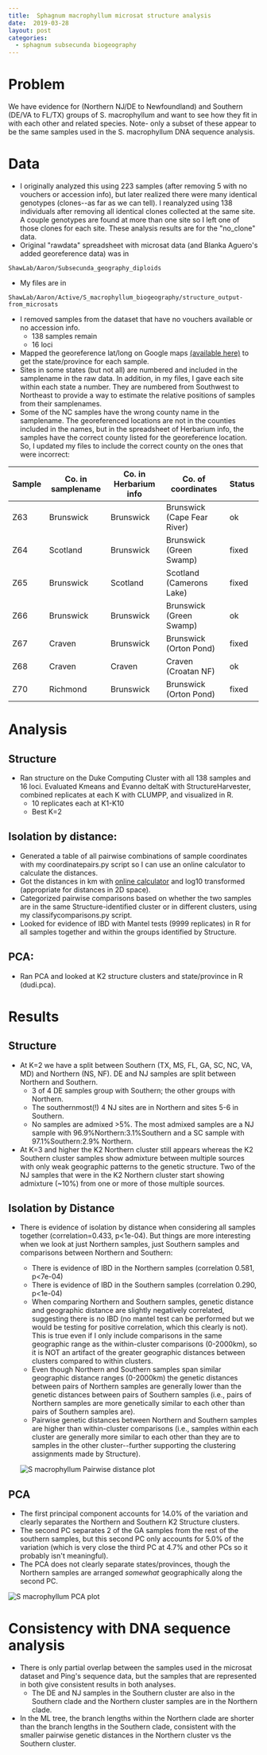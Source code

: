 ```yaml
---
title:  Sphagnum macrophyllum microsat structure analysis
date:  2019-03-28
layout: post
categories:
  - sphagnum subsecunda biogeography
---
```


# Problem

We have evidence for (Northern NJ/DE to Newfoundland) and Southern (DE/VA to FL/TX) groups of S. macrophyllum and want to see how they fit in with each other and related species. Note- only a subset of these appear to be the same samples used in the S. macrophyllum DNA sequence analysis.

# Data
  * I originally analyzed this using 223 samples (after removing 5 with no vouchers or accession info), but later realized there were many identical genotypes (clones--as far as we can tell). I reanalyzed using 138 individuals after removing all identical clones collected at the same site. A couple genotypes are found at more than one site so I left one of those clones for each site. These analysis results are for the "no_clone" data.
  * Original "rawdata" spreadsheet with microsat data (and Blanka Aguero's added georeference data) was in
  ~~~
  ShawLab/Aaron/Subsecunda_geography_diploids
  ~~~
  * My files are in
  ~~~
  ShawLab/Aaron/Active/S_macrophyllum_biogeography/structure_output-from_microsats
  ~~~
  * I removed samples from the dataset that have no vouchers available or no accession info.
    - 138 samples remain
    - 16 loci
  * Mapped the georeference lat/long on Google maps [(available here)][1] to get the state/province for each sample.
  * Sites in some states (but not all) are numbered and included in the samplename in the raw data. In addition, in my files, I gave each site within each state a number. They are numbered from Southwest to Northeast to provide a way to estimate the relative positions of samples from their samplenames.
  * Some of the NC samples have the wrong county name in the samplename. The georeferenced locations are not in the counties included in the names, but in the spreadsheet of Herbarium info, the samples have the correct county listed for the georeference location. So, I updated my files to include the correct county on the ones that were incorrect:

  | Sample | Co. in samplename | Co. in Herbarium info | Co. of coordinates | Status |
  | ------ | ----------------- | --------------------- | ------------------ | ------ |
  | Z63 | Brunswick | Brunswick | Brunswick (Cape Fear River) | ok |
  | Z64 | Scotland | Brunswick | Brunswick (Green Swamp) | fixed |
  | Z65 | Brunswick | Scotland | Scotland (Camerons Lake) | fixed |
  | Z66 | Brunswick | Brunswick | Brunswick (Green Swamp) | ok |
  | Z67 | Craven | Brunswick | Brunswick (Orton Pond) | fixed |
  | Z68 | Craven | Craven | Craven (Croatan NF) | ok |
  | Z70 | Richmond | Brunswick | Brunswick (Orton Pond) | fixed |

# Analysis

## Structure

  * Ran structure on the Duke Computing Cluster with all 138 samples and 16 loci. Evaluated Kmeans and Evanno deltaK with StructureHarvester, combined replicates at each K with CLUMPP, and visualized in R.
    - 10 replicates each at K1-K10
    - Best K=2

## Isolation by distance:

  * Generated a table of all pairwise combinations of sample coordinates with my coordinatepairs.py script so I can use an online calculator to calculate the distances.
  * Got the distances in km with [online calculator][2] and log10 transformed (appropriate for distances in 2D space).
  * Categorized pairwise comparisons based on whether the two samples are in the same Structure-identified cluster or in different clusters, using my classifycomparisons.py script.
  * Looked for evidence of IBD with Mantel tests (9999 replicates) in R for all samples together and within the groups identified by Structure.

## PCA:

  * Ran PCA and looked at K2 structure clusters and state/province in R (dudi.pca).

# Results

## Structure

  * At K=2 we have a split between Southern (TX, MS, FL, GA, SC, NC, VA, MD) and Northern (NS, NF). DE and NJ samples are split between Northern and Southern.
    - 3 of 4 DE samples group with Southern; the other groups with Northern.
    - The southernmost(!) 4 NJ sites are in Northern and sites 5-6 in Southern.
    - No samples are admixed >5%. The most admixed samples are a NJ sample with 96.9%Northern:3.1%Southern and a SC sample with 97.1%Southern:2.9% Northern.
  * At K=3 and higher the K2 Northern cluster still appears whereas the K2 Southern cluster samples show admixture between multiple sources with only weak geographic patterns to the genetic structure. Two of the NJ samples that were in the K2 Northern cluster start showing admixture (~10%) from one or more of those multiple sources.

## Isolation by Distance

  * There is evidence of isolation by distance when considering all samples together (correlation=0.433, p<1e-04). But things are more interesting when we look at just Northern samples, just Southern samples and comparisons between Northern and Southern:
    - There is evidence of IBD in the Northern samples (correlation 0.581, p<7e-04)
    - There is evidence of IBD in the Southern samples (correlation 0.290, p<1e-04)
    - When comparing Northern and Southern samples, genetic distance and geographic distance are slightly negatively correlated, suggesting there is no IBD (no mantel test can be performed but we would be testing for positive correlation, which this clearly is not).  This is true even if I only include comparisons in the same geographic range as the within-cluster comparisons (0-2000km), so it is NOT an artifact of the greater geographic distances between clusters compared to within clusters.
    - Even though Northern and Southern samples span similar geographic distance ranges (0-2000km) the genetic distances between pairs of Northern samples are generally lower than the genetic distances between pairs of Southern samples (i.e., pairs of Northern samples are more genetically similar to each other than pairs of Southern samples are).
    - Pairwise genetic distances between Northern and Southern samples are higher than within-cluster comparisons (i.e., samples within each cluster are generally more similar to each other than they are to samples in the other cluster--further supporting the clustering assignments made by Structure).

    ![S macrophyllum Pairwise distance plot][image1]

## PCA

  * The first principal component accounts for 14.0% of the variation and clearly separates the Northern and Southern K2 Structure clusters.
  * The second PC separates 2 of the GA samples from the rest of the southern samples, but this second PC only accounts for 5.0% of the variation (which is very close the third PC at 4.7% and other PCs so it probably isn't meaningful).
  * The PCA does not clearly separate states/provinces, though the Northern samples are arranged _somewhat_ geographically along the second PC.

  ![S macrophyllum PCA plot][image2]

# Consistency with DNA sequence analysis

  * There is only partial overlap between the samples used in the microsat dataset and Ping's sequence data, but the samples that are represented in both give consistent results in both analyses.
    * The DE and NJ samples in the Southern cluster are also in the Southern clade and the Northern cluster samples are in the Northern clade.
  * In the ML tree, the branch lengths within the Northern clade are shorter than the branch lengths in the Southern clade, consistent with the smaller pairwise genetic distances in the Northern cluster vs the Southern cluster.

[1]: https://drive.google.com/open?id=1DBN0Ub_KafXjANs2qlDufeXC6snAH43B&usp=sharing
[2]: http://www.stevemorse.org/nearest/distancebatch.html
[image1]: {{site.image_path}}S_macrophyllum_pairwise_distance_plot.png
[image2]: {{site.image_path}}S_macrophyllum_PCA_plot.png

